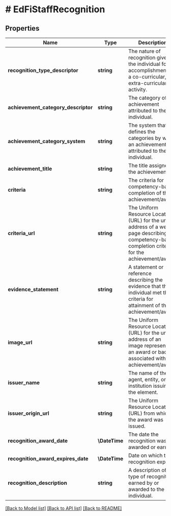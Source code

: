 # # EdFiStaffRecognition

## Properties

Name | Type | Description | Notes
------------ | ------------- | ------------- | -------------
**recognition_type_descriptor** | **string** | The nature of recognition given to the individual for accomplishments in a co-curricular, or extra-curricular activity. |
**achievement_category_descriptor** | **string** | The category of achievement attributed to the individual. | [optional]
**achievement_category_system** | **string** | The system that defines the categories by which an achievement is attributed to the individual. | [optional]
**achievement_title** | **string** | The title assigned to the achievement. | [optional]
**criteria** | **string** | The criteria for competency-based completion of the achievement/award. | [optional]
**criteria_url** | **string** | The Uniform Resource Locator (URL) for the unique address of a web page describing the competency-based completion criteria for the achievement/award. | [optional]
**evidence_statement** | **string** | A statement or reference describing the evidence that the individual met the criteria for attainment of the achievement/award. | [optional]
**image_url** | **string** | The Uniform Resource Locator (URL) for the unique address of an image representing an award or badge associated with the achievement/award. | [optional]
**issuer_name** | **string** | The name of the agent, entity, or institution issuing the element. | [optional]
**issuer_origin_url** | **string** | The Uniform Resource Locator (URL) from which the award was issued. | [optional]
**recognition_award_date** | **\DateTime** | The date the recognition was awarded or earned. | [optional]
**recognition_award_expires_date** | **\DateTime** | Date on which the recognition expires. | [optional]
**recognition_description** | **string** | A description of the type of recognition earned by or awarded to the individual. | [optional]

[[Back to Model list]](../../README.md#models) [[Back to API list]](../../README.md#endpoints) [[Back to README]](../../README.md)
